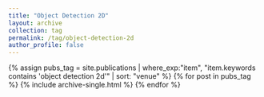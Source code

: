 ```yaml
---
title: "Object Detection 2D"
layout: archive
collection: tag
permalink: /tag/object-detection-2d
author_profile: false
---
```


{% assign pubs_tag = site.publications | where_exp:"item", "item.keywords contains 'object detection 2d'" | sort: "venue" %}
{% for post in pubs_tag %}
  {% include archive-single.html %}
{% endfor %}